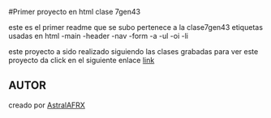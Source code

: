 #Primer proyecto en html clase 7gen43

este es el primer readme que se subo pertenece a la clase7gen43
etiquetas usadas en html
-main
-header
-nav
-form
-a
-ul
-oi
-li

este proyecto a sido realizado siguiendo las clases grabadas
para ver este proyecto da click en el siguiente enlace
 [link](https://astralafrx.github.io/clase6Portafolio/)

## AUTOR 
creado por  [AstralAFRX](https://github.com/astralAFRX)